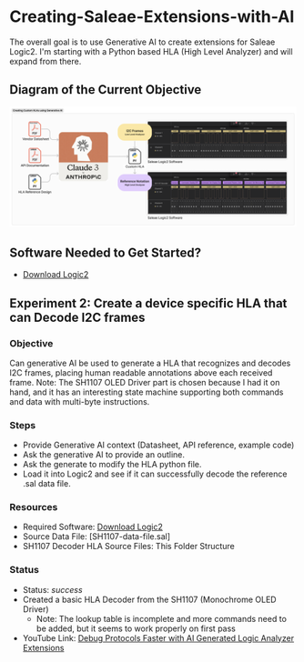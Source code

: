 # Creating-Saleae-Extensions-with-AI

The overall goal is to use Generative AI to create extensions for Saleae Logic2.  I'm starting with a Python based HLA (High Level Analyzer) and will expand from there.

## Diagram of the Current Objective

![HLA Diagram](https://github.com/esal22/Creating-Saleae-Extensions-with-AI/blob/491fd252b1eb2f2549f8b062f2ac50e7064cc370/High%20Level%20Analyzer/SH1107%20Decoder%20Project/Claude%20for%20Generating%20HLA.png)

## Software Needed to Get Started?
- [Download Logic2](https://www.saleae.com/pages/downloads)

## Experiment 2: Create a device specific HLA that can Decode I2C frames
### Objective
  Can generative AI be used to generate a HLA that recognizes and decodes I2C frames, placing human readable annotations above each received frame. Note: The SH1107 OLED Driver part is chosen because I had it on hand, and it has an interesting state machine supporting both commands and data with multi-byte instructions.
### Steps
- Provide Generative AI context (Datasheet, API reference, example code)
- Ask the generative AI to provide an outline.
- Ask the generate to modify the HLA python file.
- Load it into Logic2 and see if it can successfully decode the reference .sal data file.
### Resources
- Required Software: [Download Logic2](https://www.saleae.com/pages/downloads)
- Source Data File: [SH1107-data-file.sal]
- SH1107 Decoder HLA Source Files: This Folder Structure
### Status
- Status: *success*
- Created a basic HLA Decoder from the SH1107 (Monochrome OLED Driver)
  - Note: The lookup table is incomplete and more commands need to be added, but it seems to work properly on first pass
- YouTube Link: [Debug Protocols Faster with AI Generated Logic Analyzer Extensions](https://youtu.be/8clEDosunfI)

